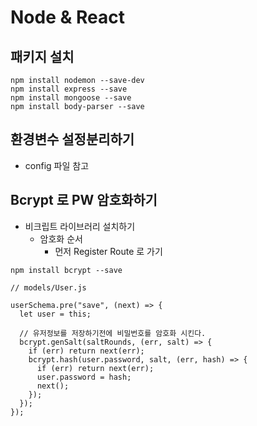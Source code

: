 # Node & React

## 패키지 설치

```shell
npm install nodemon --save-dev
npm install express --save
npm install mongoose --save
npm install body-parser --save
```

## 환경변수 설정분리하기

- config 파일 참고

## Bcrypt 로 PW 암호화하기

- 비크립트 라이브러리 설치하기
  - 암호화 순서
    - 먼저 Register Route 로 가기

```shell
npm install bcrypt --save
```

```node
// models/User.js

userSchema.pre("save", (next) => {
  let user = this;

  // 유저정보를 저장하기전에 비밀번호를 암호화 시킨다.
  bcrypt.genSalt(saltRounds, (err, salt) => {
    if (err) return next(err);
    bcrypt.hash(user.password, salt, (err, hash) => {
      if (err) return next(err);
      user.password = hash;
      next();
    });
  });
});
```
